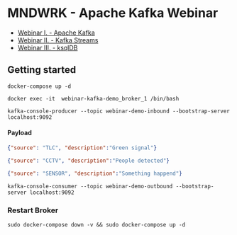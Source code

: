 # MNDWRK - Apache Kafka Webinar

- [Webinar I. - Apache Kafka](https://www.mndwrk.com/events/esemenyvezerelt-szoftver-apache-kafka-fejlesztesi-alapok)
- [Webinar II. - Kafka Streams](https://www.mndwrk.com/events/esemenyvezerelt-szoftver-apache-kafka-fejlesztesi-alapok-ii)
- [Webinar III. - ksqlDB](https://www.mndwrk.com/events/esemenyvezerelt-szoftver-apache-kafka-fejlesztesi-alapok-iii)

## Getting started

```console
docker-compose up -d

docker exec -it  webinar-kafka-demo_broker_1 /bin/bash

kafka-console-producer --topic webinar-demo-inbound --bootstrap-server localhost:9092

```

#### Payload

```json
{"source": "TLC", "description":"Green signal"}
```

```json
{"source": "CCTV", "description":"People detected"}
```

```json
{"source": "SENSOR", "description":"Something happend"}
```

```console
kafka-console-consumer --topic webinar-demo-outbound --bootstrap-server localhost:9092
```

### Restart Broker

```console
sudo docker-compose down -v && sudo docker-compose up -d
```
